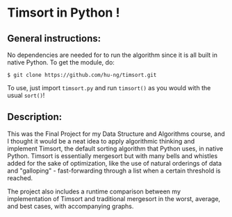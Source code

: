 # Timsort in Python !

## General instructions:
No dependencies are needed for to run the algorithm since it is all built in native Python. To get the module, do:

```
$ git clone https://github.com/hu-ng/timsort.git
```

To use, just import `timsort.py` and run `timsort()` as you would with the usual `sort()`!

## Description:
This was the Final Project for my Data Structure and Algorithms course, and I thought it would be a neat idea to apply algorithmic thinking and implement Timsort, the default sorting algorithm that Python uses, in native Python. Timsort is essentially mergesort but with many bells and whistles added for the sake of optimization, like the use of natural orderings of data and "galloping" - fast-forwarding through a list when a certain threshold is reached.

The project also includes a runtime comparison between my implementation of Timsort and traditional mergesort in the worst, average, and best cases, with accompanying graphs.
